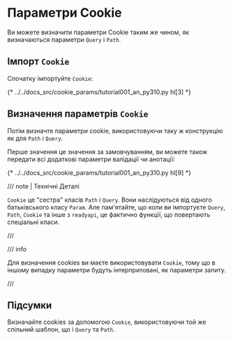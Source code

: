 # Параметри Cookie

Ви можете визначити параметри Cookie таким же чином, як визначаються параметри `Query` і `Path`.

## Імпорт `Cookie`

Спочатку імпортуйте `Cookie`:

{* ../../docs_src/cookie_params/tutorial001_an_py310.py hl[3] *}

## Визначення параметрів `Cookie`

Потім визначте параметри cookie, використовуючи таку ж конструкцію як для `Path` і `Query`.

Перше значення це значення за замовчуванням, ви можете також передати всі додаткові параметри валідації чи анотації:

{* ../../docs_src/cookie_params/tutorial001_an_py310.py hl[9] *}

/// note | Технічні Деталі

`Cookie` це "сестра" класів `Path` і `Query`. Вони наслідуються від одного батьківського класу `Param`.
Але пам'ятайте, що коли ви імпортуєте `Query`, `Path`, `Cookie` та інше з `readyapi`, це фактично функції, що повертають спеціальні класи.

///

/// info

Для визначення cookies ви маєте використовувати `Cookie`, тому що в іншому випадку параметри будуть інтерпритовані, як параметри запиту.

///

## Підсумки

Визначайте cookies за допомогою `Cookie`, використовуючи той же спільний шаблон, що і `Query` та `Path`.
